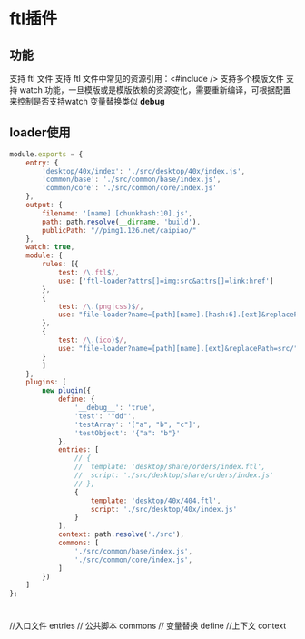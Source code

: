 #  ftl插件
## 功能
支持 ftl 文件
支持 ftl 文件中常见的资源引用：<#include /> 
支持多个模版文件
支持 watch 功能，一旦模版或是模版依赖的资源变化，需要重新编译，可根据配置来控制是否支持watch
变量替换类似 __debug__

## loader使用

``` javascript
module.exports = {
	entry: {
		'desktop/40x/index': './src/desktop/40x/index.js',
		'common/base': './src/common/base/index.js',
		'common/core': './src/common/core/index.js'
	},
	output: {
		filename: '[name].[chunkhash:10].js',
		path: path.resolve(__dirname, 'build'),
		publicPath: "//pimg1.126.net/caipiao/"
	},
	watch: true,
	module: {
		rules: [{
			test: /\.ftl$/,
			use: ['ftl-loader?attrs[]=img:src&attrs[]=link:href']
		},
		{ 
			test: /\.(png|css)$/, 
			use: "file-loader?name=[path][name].[hash:6].[ext]&replacePath=src/"
		},
		{ 
			test: /\.(ico)$/, 
			use: "file-loader?name=[path][name].[ext]&replacePath=src/"
		}
		]
	},
	plugins: [
		new plugin({
			define: {
				'__debug__': 'true',
				'test': '"dd"',
				'testArray': '["a", "b", "c"]',
				'testObject': '{"a": "b"}'
			},
			entries: [
				// {
				// 	template: 'desktop/share/orders/index.ftl',
				// 	script: './src/desktop/share/orders/index.js'
				// },
				{
					template: 'desktop/40x/404.ftl',
					script: './src/desktop/40x/index.js'
				}
			],
			context: path.resolve('./src'),
			commons: [
				'./src/common/base/index.js',
				'./src/common/core/index.js',
			]
		})
	]
};
			
```


### 

//入口文件
entries
// 公共脚本
commons
// 变量替换
define
//上下文
context